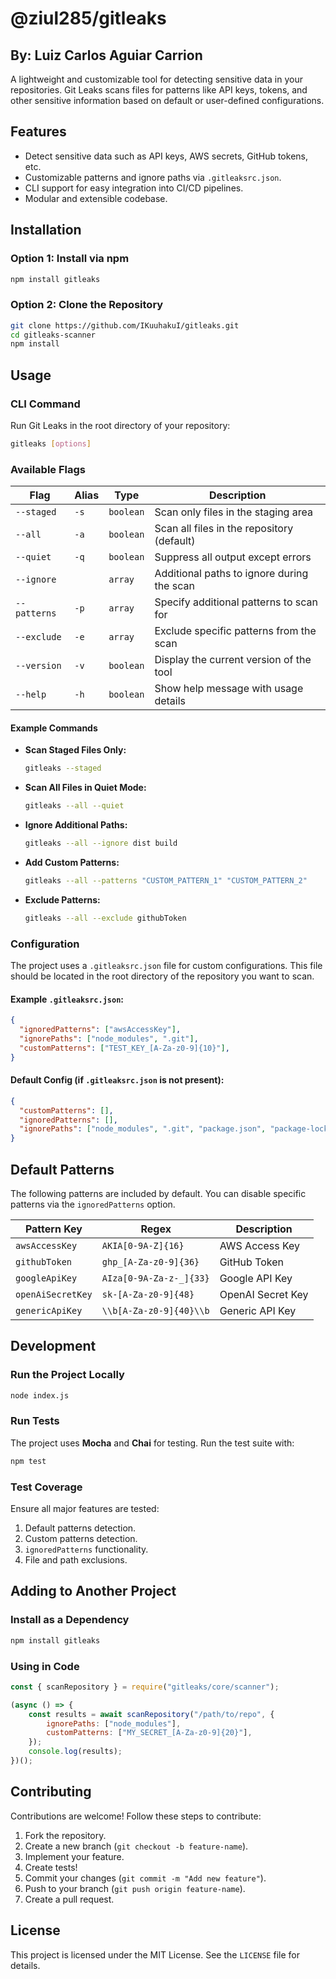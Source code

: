 # @ziul285/gitleaks
## By: Luiz Carlos Aguiar Carrion

A lightweight and customizable tool for detecting sensitive data in your repositories. Git Leaks scans files for patterns like API keys, tokens, and other sensitive information based on default or user-defined configurations.


## Features

- Detect sensitive data such as API keys, AWS secrets, GitHub tokens, etc.
- Customizable patterns and ignore paths via `.gitleaksrc.json`.
- CLI support for easy integration into CI/CD pipelines.
- Modular and extensible codebase.


## Installation

### **Option 1: Install via npm**
```bash
npm install gitleaks
```

### **Option 2: Clone the Repository**
```bash
git clone https://github.com/IKuuhakuI/gitleaks.git
cd gitleaks-scanner
npm install
```

## Usage

### **CLI Command**
Run Git Leaks in the root directory of your repository:
```bash
gitleaks [options]
```

### **Available Flags**
| Flag             | Alias | Type       | Description                                       |
|-------------------|-------|------------|---------------------------------------------------|
| `--staged`        | `-s`  | `boolean`  | Scan only files in the staging area              |
| `--all`           | `-a`  | `boolean`  | Scan all files in the repository (default)       |
| `--quiet`         | `-q`  | `boolean`  | Suppress all output except errors                |
| `--ignore`        |       | `array`    | Additional paths to ignore during the scan       |
| `--patterns`      | `-p`  | `array`    | Specify additional patterns to scan for          |
| `--exclude`       | `-e`  | `array`    | Exclude specific patterns from the scan          |
| `--version`       | `-v`  | `boolean`  | Display the current version of the tool          |
| `--help`          | `-h`  | `boolean`  | Show help message with usage details             |

#### Example Commands
- **Scan Staged Files Only:**
  ```bash
  gitleaks --staged
  ```
- **Scan All Files in Quiet Mode:**
  ```bash
  gitleaks --all --quiet
  ```
- **Ignore Additional Paths:**
  ```bash
  gitleaks --all --ignore dist build
  ```
- **Add Custom Patterns:**
  ```bash
  gitleaks --all --patterns "CUSTOM_PATTERN_1" "CUSTOM_PATTERN_2"
  ```
- **Exclude Patterns:**
  ```bash
  gitleaks --all --exclude githubToken


### **Configuration**

The project uses a `.gitleaksrc.json` file for custom configurations. This file should be located in the root directory of the repository you want to scan.

#### Example `.gitleaksrc.json`:
```json
{
  "ignoredPatterns": ["awsAccessKey"],
  "ignorePaths": ["node_modules", ".git"],
  "customPatterns": ["TEST_KEY_[A-Za-z0-9]{10}"], 
}
```

#### Default Config (if `.gitleaksrc.json` is not present):
```json
{
  "customPatterns": [],
  "ignoredPatterns": [],
  "ignorePaths": ["node_modules", ".git", "package.json", "package-lock.json"],
}
```


## Default Patterns

The following patterns are included by default. You can disable specific patterns via the `ignoredPatterns` option.

| Pattern Key          | Regex                                      | Description                  |
|-----------------------|--------------------------------------------|------------------------------|
| `awsAccessKey`        | `AKIA[0-9A-Z]{16}`                        | AWS Access Key               |
| `githubToken`         | `ghp_[A-Za-z0-9]{36}`                     | GitHub Token                 |
| `googleApiKey`        | `AIza[0-9A-Za-z-_]{33}`                   | Google API Key               |
| `openAiSecretKey`     | `sk-[A-Za-z0-9]{48}`                      | OpenAI Secret Key            |
| `genericApiKey`       | `\\b[A-Za-z0-9]{40}\\b`                   | Generic API Key              |


## Development

### **Run the Project Locally**
```bash
node index.js
```

### **Run Tests**
The project uses **Mocha** and **Chai** for testing. Run the test suite with:
```bash
npm test
```

### **Test Coverage**
Ensure all major features are tested:
1. Default patterns detection.
2. Custom patterns detection.
3. `ignoredPatterns` functionality.
4. File and path exclusions.


## Adding to Another Project

### **Install as a Dependency**
```bash
npm install gitleaks
```

### **Using in Code**
```javascript
const { scanRepository } = require("gitleaks/core/scanner");

(async () => {
    const results = await scanRepository("/path/to/repo", {
        ignorePaths: ["node_modules"],
        customPatterns: ["MY_SECRET_[A-Za-z0-9]{20}"],
    });
    console.log(results);
})();
```

## Contributing

Contributions are welcome! Follow these steps to contribute:
1. Fork the repository.
2. Create a new branch (`git checkout -b feature-name`).
3. Implement your feature.
4. Create tests!
5. Commit your changes (`git commit -m "Add new feature"`).
6. Push to your branch (`git push origin feature-name`).
7. Create a pull request.

## License

This project is licensed under the MIT License. See the `LICENSE` file for details.
